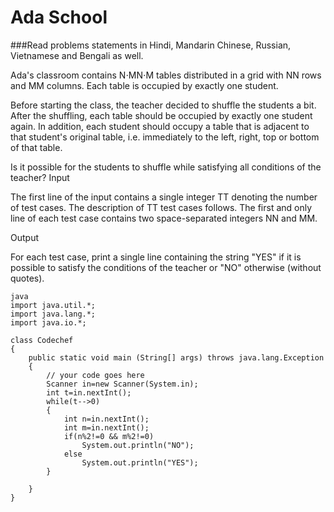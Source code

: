 # Ada School

###Read problems statements in Hindi, Mandarin Chinese, Russian, Vietnamese and Bengali as well.

Ada's classroom contains N⋅MN⋅M tables distributed in a grid with NN rows and MM columns. Each table is occupied by exactly one student.

Before starting the class, the teacher decided to shuffle the students a bit. After the shuffling, each table should be occupied by exactly one student again. In addition, each student should occupy a table that is adjacent to that student's original table, i.e. immediately to the left, right, top or bottom of that table.

Is it possible for the students to shuffle while satisfying all conditions of the teacher? Input

The first line of the input contains a single integer TT denoting the number of test cases. The description of TT test cases follows.
The first and only line of each test case contains two space-separated integers NN and MM.

Output

For each test case, print a single line containing the string "YES" if it is possible to satisfy the conditions of the teacher or "NO" otherwise (without quotes).

```
java
import java.util.*;
import java.lang.*;
import java.io.*;

class Codechef
{
	public static void main (String[] args) throws java.lang.Exception
	{
		// your code goes here
		Scanner in=new Scanner(System.in);
		int t=in.nextInt();
		while(t-->0)
		{
		    int n=in.nextInt();
		    int m=in.nextInt();
		    if(n%2!=0 && m%2!=0)
		        System.out.println("NO");
		    else
		        System.out.println("YES");
		}

	}
}
```
